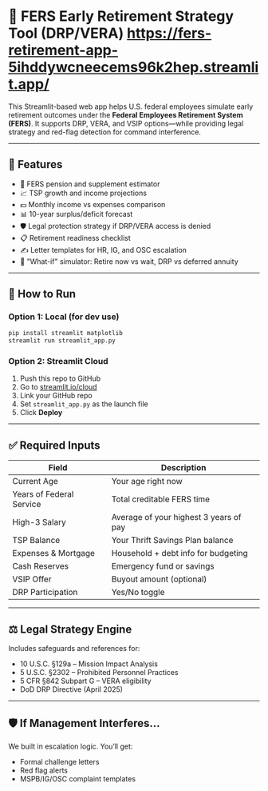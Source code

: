 
# 🧠 FERS Early Retirement Strategy Tool (DRP/VERA)  https://fers-retirement-app-5ihddywcneecems96k2hep.streamlit.app/

This Streamlit-based web app helps U.S. federal employees simulate early retirement outcomes under the **Federal Employees Retirement System (FERS)**. It supports DRP, VERA, and VSIP options—while providing legal strategy and red-flag detection for command interference.

---

## 🚀 Features

- 🔢 FERS pension and supplement estimator  
- 📈 TSP growth and income projections  
- 💵 Monthly income vs expenses comparison  
- 📊 10-year surplus/deficit forecast  
- 🛡️ Legal protection strategy if DRP/VERA access is denied  
- 📋 Retirement readiness checklist  
- ✍️ Letter templates for HR, IG, and OSC escalation  
- 🔄 "What-if" simulator: Retire now vs wait, DRP vs deferred annuity

---

## 🔧 How to Run

### Option 1: Local (for dev use)

```bash
pip install streamlit matplotlib
streamlit run streamlit_app.py
```

### Option 2: Streamlit Cloud

1. Push this repo to GitHub  
2. Go to [streamlit.io/cloud](https://streamlit.io/cloud)  
3. Link your GitHub repo  
4. Set `streamlit_app.py` as the launch file  
5. Click **Deploy**

---

## ✅ Required Inputs

| Field                    | Description                                  |
|--------------------------|----------------------------------------------|
| Current Age              | Your age right now                           |
| Years of Federal Service | Total creditable FERS time                   |
| High-3 Salary            | Average of your highest 3 years of pay       |
| TSP Balance              | Your Thrift Savings Plan balance             |
| Expenses & Mortgage      | Household + debt info for budgeting          |
| Cash Reserves            | Emergency fund or savings                    |
| VSIP Offer               | Buyout amount (optional)                     |
| DRP Participation        | Yes/No toggle                                |

---

## ⚖️ Legal Strategy Engine

Includes safeguards and references for:
- 10 U.S.C. §129a – Mission Impact Analysis
- 5 U.S.C. §2302 – Prohibited Personnel Practices
- 5 CFR §842 Subpart G – VERA eligibility
- DoD DRP Directive (April 2025)

---

## 🛡️ If Management Interferes…

We built in escalation logic. You’ll get:
- Formal challenge letters
- Red flag alerts
- MSPB/IG/OSC complaint templates
